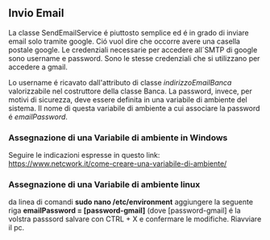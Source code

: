 ## Invio Email

La classe SendEmailService é piuttosto semplice ed é in grado di inviare email solo tramite google.
Ció vuol dire che occorre avere una casella postale google.
Le credenziali necessarie per accedere all´SMTP di google sono username e password.
Sono le stesse credenziali che si utilizzano per accedere a gmail.

Lo username é ricavato dall'attributo di classe *indirizzoEmailBanca* valorizzabile nel costruttore della classe Banca.
La password, invece, per motivi di sicurezza, deve essere definita in una variabile di ambiente del sistema.
Il nome di questa variabile di ambiente a cui associare la password é *emailPassword*.

### Assegnazione di una Variabile di ambiente in Windows

Seguire le indicazioni espresse in questo link: https://www.netcwork.it/come-creare-una-variabile-di-ambiente/

### Assegnazione di una Variabile di ambiente linux

da linea di comandi
**sudo nano /etc/environment**
aggiungere la seguente riga
**emailPassword = [password-gmail]**
(dove [password-gmail] é la volstra passsord
salvare con CTRL + X e confermare le modifiche.
Riavviare il pc.
